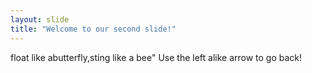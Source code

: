 ```yaml
---
layout: slide
title: "Welcome to our second slide!"
---
```

float like abutterfly,sting like a bee"
Use the left alike arrow to go back!
